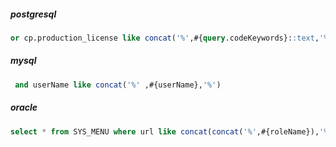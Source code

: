 ##### postgresql

```sql
or cp.production_license like concat('%',#{query.codeKeywords}::text,'%')
```

##### mysql

```sql
 and userName like concat('%' ,#{userName},'%')
```

##### oracle

```sql
select * from SYS_MENU where url like concat(concat('%',#{roleName}),'%')
```
